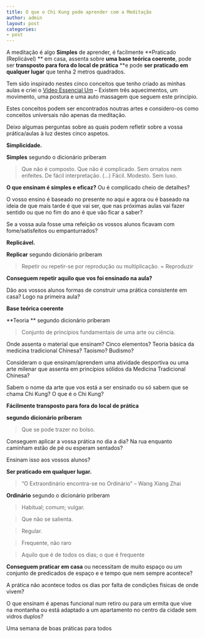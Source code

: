 ```yaml
---
title: O que o Chi Kung pode aprender com a Meditação
author: admin
layout: post
categories:
- post
---
```

A meditação é algo **Simples** de aprender, é facilmente **Praticado (Replicável) ** em casa, assenta sobre **uma base teórica coerente**, pode ser **transposto para fora do local de prática** **e pode **ser praticado em qualquer lugar** que tenha 2 metros quadrados.

Tem sido inspirado nestes cinco conceitos que tenho criado as minhas aulas e criei o [Vídeo Essencial Um][1] &#8211; Existem três aquecimentos, um movimento, uma postura e uma auto massagem que seguem este princípio.

Estes conceitos podem ser encontrados noutras artes e considero-os como conceitos universais não apenas da meditação.

Deixo algumas perguntas sobre as quais podem refletir sobre a vossa prática/aulas à luz destes cinco aspetos.

**Simplicidade.**

**Simples** segundo o dicionário priberam
>Que não é composto.
>Que não é complicado.
>Sem ornatos nem enfeites.
>De fácil interpretação. (...)
>Fácil.
>Modesto.
>Sem luxo.

**O que ensinam é simples e eficaz?** Ou é complicado cheio de detalhes?

O vosso ensino é baseado no presente no aqui e agora ou é baseado na ideia de que mais tarde é que vai ser, que nas próximas aulas vai fazer sentido ou que no fim do ano é que vão ficar a saber?

Se a vossa aula fosse uma refeição os vossos alunos ficavam com fome/satisfeitos ou empanturrados?

**Replicável.**

**Replicar** segundo dicionário priberam

>Repetir ou repetir-se por reprodução ou multiplicação. = Reproduzir

**Conseguem repetir aquilo que vos foi ensinado na aula?**

Dão aos vossos alunos formas de construir uma prática consistente em casa? Logo na primeira aula?

**Base teórica coerente**

**Teoria ** segundo dicionário priberam

>Conjunto de princípios fundamentais de uma arte ou ciência.
   
Onde assenta o material que ensinam? Cinco elementos? Teoria básica da medicina tradicional Chinesa? Taoismo? Budismo?
  
Consideram o que ensinam/aprendem uma atividade desportiva ou uma arte milenar que assenta em princípios sólidos da Medicina Tradicional Chinesa?
  
Sabem o nome da arte que vos está a ser ensinado ou só sabem que se chama Chi Kung? O que é o Chi Kung?

**Fácilmente transposto para fora do local de prática**

**segundo dicionário priberam**

>Que se pode trazer no bolso.
  
Conseguem aplicar a vossa prática no dia a dia? Na rua enquanto caminham estão de pé ou esperam sentados?
  

Ensinam isso aos vossos alunos?

**Ser praticado em qualquer lugar.**
  
>&#8220;O Extraordinário encontra-se no Ordinário&#8221; &#8211; Wang Xiang Zhai
  
**Ordinário** segundo o dicionário priberam
  
>Habitual; comum; vulgar.
   
>Que não se salienta.
    
>Regular.
    
>Frequente, não raro
    
>Aquilo que é de todos os dias; o que é frequente
    
**Conseguem praticar em casa** ou necessitam de muito espaço ou um conjunto de predicados de espaço e e tempo que nem sempre acontece?

A prática não acontece todos os dias por falta de condições físicas de onde vivem?

O que ensinam é apenas funcional num retiro ou para um ermita que vive na montanha ou está adaptado a um apartamento no centro da cidade sem vidros duplos?
  
Uma semana de boas práticas para todos 

 [1]: /video.html "video-essencial"
